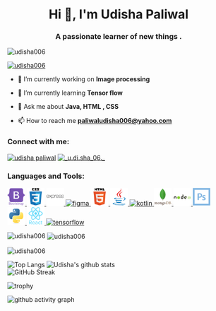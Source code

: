 <h1 align="center">Hi 👋, I'm Udisha Paliwal</h1>
<h3 align="center">A passionate learner of new things .</h3>

<p align="left"> <img src="https://komarev.com/ghpvc/?username=udisha006&label=Profile%20views&color=0e75b6&style=flat" alt="udisha006" /> </p>

<p align="left"> <a href="https://github.com/ryo-ma/github-profile-trophy"><img src="https://github-profile-trophy.vercel.app/?username=udisha006" alt="udisha006" /></a> </p>

- 🔭 I’m currently working on **Image processing**

- 🌱 I’m currently learning **Tensor flow**

- 💬 Ask me about **Java, HTML , CSS**

- 📫 How to reach me **paliwaludisha006@yahoo.com**

<h3 align="left">Connect with me:</h3>
<p align="left">
<a href="https://linkedin.com/in/udisha paliwal" target="blank"><img align="center" src="https://raw.githubusercontent.com/rahuldkjain/github-profile-readme-generator/master/src/images/icons/Social/linked-in-alt.svg" alt="udisha paliwal" height="30" width="40" /></a>
<a href="https://instagram.com/_u.di.sha_06._" target="blank"><img align="center" src="https://raw.githubusercontent.com/rahuldkjain/github-profile-readme-generator/master/src/images/icons/Social/instagram.svg" alt="_u.di.sha_06._" height="30" width="40" /></a>
</p>

<h3 align="left">Languages and Tools:</h3>
<p align="left"> <a href="https://getbootstrap.com" target="_blank" rel="noreferrer"> <img src="https://raw.githubusercontent.com/devicons/devicon/master/icons/bootstrap/bootstrap-plain-wordmark.svg" alt="bootstrap" width="40" height="40"/> </a> <a href="https://www.w3schools.com/css/" target="_blank" rel="noreferrer"> <img src="https://raw.githubusercontent.com/devicons/devicon/master/icons/css3/css3-original-wordmark.svg" alt="css3" width="40" height="40"/> </a> <a href="https://expressjs.com" target="_blank" rel="noreferrer"> <img src="https://raw.githubusercontent.com/devicons/devicon/master/icons/express/express-original-wordmark.svg" alt="express" width="40" height="40"/> </a> <a href="https://www.figma.com/" target="_blank" rel="noreferrer"> <img src="https://www.vectorlogo.zone/logos/figma/figma-icon.svg" alt="figma" width="40" height="40"/> </a> <a href="https://www.w3.org/html/" target="_blank" rel="noreferrer"> <img src="https://raw.githubusercontent.com/devicons/devicon/master/icons/html5/html5-original-wordmark.svg" alt="html5" width="40" height="40"/> </a> <a href="https://www.java.com" target="_blank" rel="noreferrer"> <img src="https://raw.githubusercontent.com/devicons/devicon/master/icons/java/java-original.svg" alt="java" width="40" height="40"/> </a> <a href="https://kotlinlang.org" target="_blank" rel="noreferrer"> <img src="https://www.vectorlogo.zone/logos/kotlinlang/kotlinlang-icon.svg" alt="kotlin" width="40" height="40"/> </a> <a href="https://www.mongodb.com/" target="_blank" rel="noreferrer"> <img src="https://raw.githubusercontent.com/devicons/devicon/master/icons/mongodb/mongodb-original-wordmark.svg" alt="mongodb" width="40" height="40"/> </a> <a href="https://nodejs.org" target="_blank" rel="noreferrer"> <img src="https://raw.githubusercontent.com/devicons/devicon/master/icons/nodejs/nodejs-original-wordmark.svg" alt="nodejs" width="40" height="40"/> </a> <a href="https://www.photoshop.com/en" target="_blank" rel="noreferrer"> <img src="https://raw.githubusercontent.com/devicons/devicon/master/icons/photoshop/photoshop-line.svg" alt="photoshop" width="40" height="40"/> </a> <a href="https://www.python.org" target="_blank" rel="noreferrer"> <img src="https://raw.githubusercontent.com/devicons/devicon/master/icons/python/python-original.svg" alt="python" width="40" height="40"/> </a> <a href="https://reactjs.org/" target="_blank" rel="noreferrer"> <img src="https://raw.githubusercontent.com/devicons/devicon/master/icons/react/react-original-wordmark.svg" alt="react" width="40" height="40"/> </a> <a href="https://www.tensorflow.org" target="_blank" rel="noreferrer"> <img src="https://www.vectorlogo.zone/logos/tensorflow/tensorflow-icon.svg" alt="tensorflow" width="40" height="40"/> </a> </p>

<p><img align="left" src="https://github-readme-stats.vercel.app/api/top-langs?username=udisha006&show_icons=true&locale=en&layout=compact" alt="udisha006" /></p>

<p>&nbsp;<img align="center" src="https://github-readme-stats.vercel.app/api?username=udisha006&show_icons=true&locale=en" alt="udisha006" /></p>

<p><img align="center" src="https://github-readme-streak-stats.herokuapp.com/?user=udisha006&" alt="udisha006" /></p>

![Top Langs](https://github-readme-stats.vercel.app/api/top-langs/?username=udisha006&layout=compact&theme=highcontrast&hide_border=true)
![Udisha's github stats](https://github-readme-stats.vercel.app/api?username=udisha006&title_color=FFFF00&icon_color=00FFFF&text_color=FFFFFF&bg_color=000000&show_icons=true&hide_border=true)
<br>
![GitHub Streak](http://github-readme-streak-stats.herokuapp.com?user=udisha006&theme=highcontrast&hide_border=true)
 
![trophy](https://github-profile-trophy.vercel.app/?username=udisha006&theme=discord)

![github activity graph](https://activity-graph.herokuapp.com/graph?username=udisha006&theme=react-dark) 
